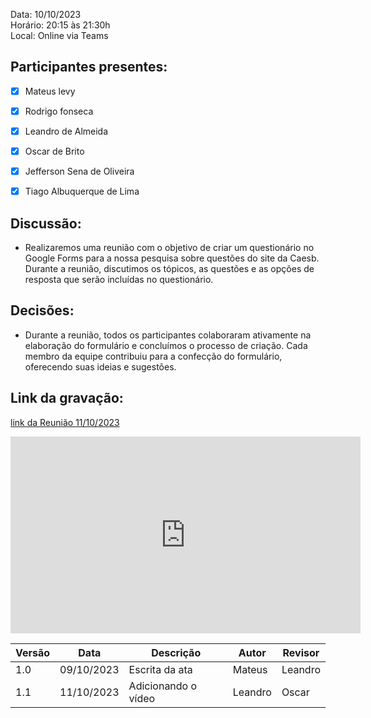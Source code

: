 Data: 10/10/2023 <br>
Horário: 20:15 às 21:30h<br>
Local: Online via Teams

## Participantes presentes:

- [x] Mateus levy
- [x] Rodrigo fonseca
- [x] Leandro de Almeida
- [x] Oscar de Brito
- [x] Jefferson Sena de Oliveira
- [x] Tiago Albuquerque de Lima


## Discussão:

- Realizaremos uma reunião com o objetivo de criar um questionário no Google Forms para a nossa pesquisa sobre questões do site da Caesb. Durante a reunião, discutimos os tópicos, as questões e as opções de resposta que serão incluídas no questionário.

## Decisões:

- Durante a reunião, todos os participantes colaboraram ativamente na elaboração do formulário e concluímos o processo de criação. Cada membro da equipe contribuiu para a confecção do formulário, oferecendo suas ideias e sugestões. 

## Link da gravação:
[link da Reunião 11/10/2023](https://www.youtube.com/watch?v=CNPsRKFfBn8)

<center>
<iframe width="560" height="315" src="https://www.youtube.com/embed/CNPsRKFfBn8?si=pqRQmnPdPrGhDii-" title="YouTube video player" frameborder="0" allow="accelerometer; autoplay; clipboard-write; encrypted-media; gyroscope; picture-in-picture; web-share" allowfullscreen></iframe>
</center>

<center>

| Versão | Data       | Descrição                | Autor                                       | Revisor                                      |
| ------ |---------- | ------------------------ | ------------------------------------------------ | ------------------------------------------------ |
| 1.0 | 09/10/2023 | Escrita da ata  | Mateus | Leandro |                                       
| 1.1 | 11/10/2023 | Adicionando o vídeo  | Leandro | Oscar |      

</center>